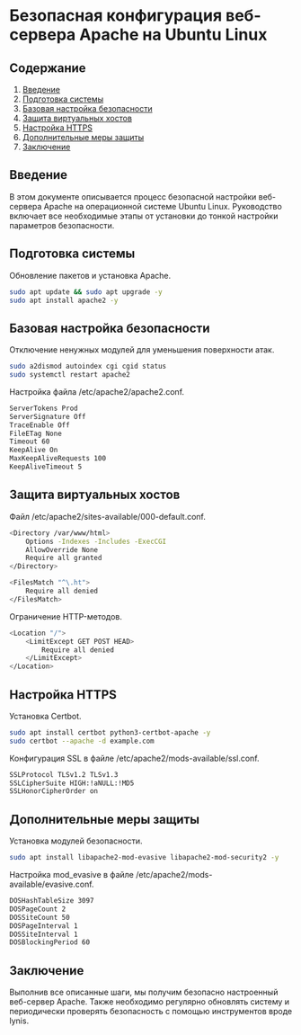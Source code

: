 # Безопасная конфигурация веб-сервера Apache на Ubuntu Linux

## Содержание
1. [Введение](#введение)
2. [Подготовка системы](#подготовка-системы)
3. [Базовая настройка безопасности](#базовая-настройка-безопасности)
4. [Защита виртуальных хостов](#защита-виртуальных-хостов)
5. [Настройка HTTPS](#настройка-https)
6. [Дополнительные меры защиты](#дополнительные-меры-защиты)
7. [Заключение](#заключение)

## Введение
В этом документе описывается процесс безопасной настройки веб-сервера Apache на операционной системе Ubuntu Linux. Руководство включает все необходимые этапы от установки до тонкой настройки параметров безопасности.

## Подготовка системы

Обновление пакетов и установка Apache.
```bash
sudo apt update && sudo apt upgrade -y
sudo apt install apache2 -y
```

## Базовая настройка безопасности

Отключение ненужных модулей для уменьшения поверхности атак.
```bash
sudo a2dismod autoindex cgi cgid status
sudo systemctl restart apache2
```

Настройка файла /etc/apache2/apache2.conf.
```bash
ServerTokens Prod
ServerSignature Off
TraceEnable Off
FileETag None
Timeout 60
KeepAlive On
MaxKeepAliveRequests 100
KeepAliveTimeout 5
```

## Защита виртуальных хостов

Файл /etc/apache2/sites-available/000-default.conf.
```bash
<Directory /var/www/html>
    Options -Indexes -Includes -ExecCGI
    AllowOverride None
    Require all granted
</Directory>

<FilesMatch "^\.ht">
    Require all denied
</FilesMatch>
```

Ограничение HTTP-методов.
```bash
<Location "/">
    <LimitExcept GET POST HEAD>
        Require all denied
    </LimitExcept>
</Location>
```

## Настройка HTTPS

Установка Certbot.
```bash
sudo apt install certbot python3-certbot-apache -y
sudo certbot --apache -d example.com
```

Конфигурация SSL в файле /etc/apache2/mods-available/ssl.conf.
```bash
SSLProtocol TLSv1.2 TLSv1.3
SSLCipherSuite HIGH:!aNULL:!MD5
SSLHonorCipherOrder on
```

## Дополнительные меры защиты

Установка модулей безопасности.
```bash
sudo apt install libapache2-mod-evasive libapache2-mod-security2 -y
```

Настройка mod_evasive в файле /etc/apache2/mods-available/evasive.conf.
```bash
DOSHashTableSize 3097
DOSPageCount 2
DOSSiteCount 50
DOSPageInterval 1
DOSSiteInterval 1
DOSBlockingPeriod 60
```

## Заключение

Выполнив все описанные шаги, мы получим безопасно настроенный веб-сервер Apache. 
Также необходимо регулярно обновлять систему и периодически проверять безопасность с помощью инструментов вроде lynis.
